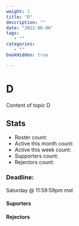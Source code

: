 ```yaml
---
weight: 1
title: "D"
description: ""
date: "2022-06-06"
tags:
   - ""
categories:
   - ""
bookHidden: true

---
```

# D
Content of topic D

## Stats
* Roster count:            
* Active this month count: 
* Active this week count:  
* Supporters count:        
* Rejectors count:         

### Deadline:
Saturday @ 11:59:59pm mst

#### Suporters


#### Rejectors

